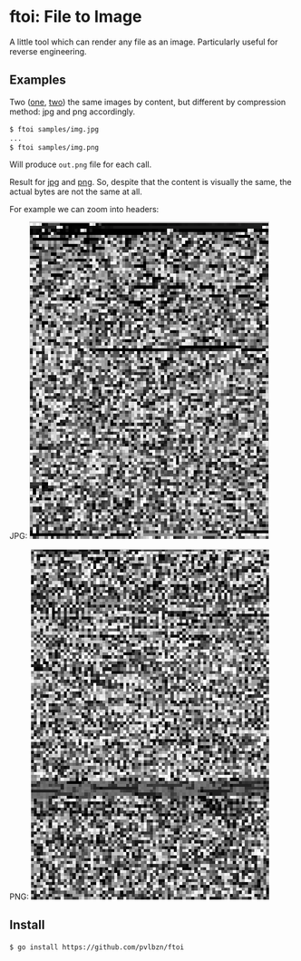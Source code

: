 # ftoi: File to Image

A little tool which can render any file as an image. Particularly useful for reverse engineering.


## Examples

Two ([one](https://github.com/pvlbzn/ftoi/blob/master/samples/img.jpg), [two](https://github.com/pvlbzn/ftoi/blob/master/samples/img.png)) the same images by content, but different by compression method: jpg and png accordingly.

```
$ ftoi samples/img.jpg
...
$ ftoi samples/img.png
```

Will produce `out.png` file for each call.

Result for [jpg](https://github.com/pvlbzn/ftoi/blob/master/samples/jpg.png) and [png](https://github.com/pvlbzn/ftoi/blob/master/samples/png.png). So, despite that the content is visually the same, the actual bytes are not the same at all.

For example we can zoom into headers:

JPG:
![JPG header](https://github.com/pvlbzn/ftoi/blob/master/samples/jpeg_header.png)

PNG:
![PNG header](https://github.com/pvlbzn/ftoi/blob/master/samples/png_header.png)


## Install

```
$ go install https://github.com/pvlbzn/ftoi
```
